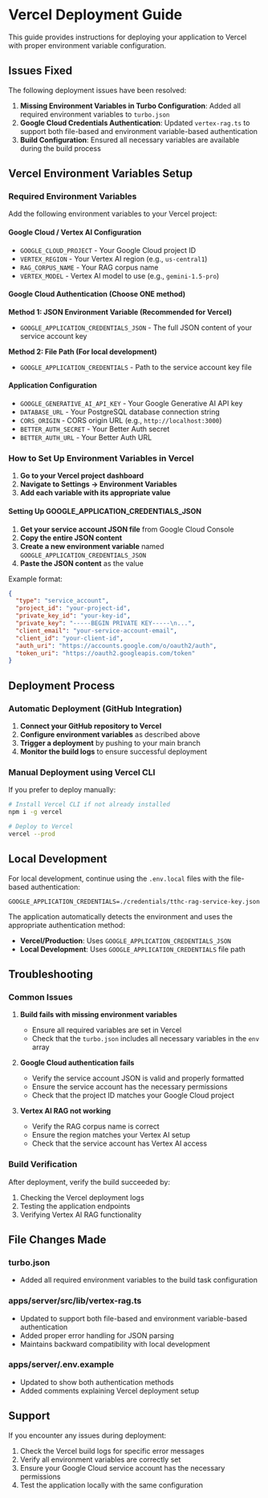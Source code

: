 # Vercel Deployment Guide

This guide provides instructions for deploying your application to Vercel with proper environment variable configuration.

## Issues Fixed

The following deployment issues have been resolved:

1. **Missing Environment Variables in Turbo Configuration**: Added all required environment variables to `turbo.json`
2. **Google Cloud Credentials Authentication**: Updated `vertex-rag.ts` to support both file-based and environment variable-based authentication
3. **Build Configuration**: Ensured all necessary variables are available during the build process

## Vercel Environment Variables Setup

### Required Environment Variables

Add the following environment variables to your Vercel project:

#### Google Cloud / Vertex AI Configuration
- `GOOGLE_CLOUD_PROJECT` - Your Google Cloud project ID
- `VERTEX_REGION` - Your Vertex AI region (e.g., `us-central1`)
- `RAG_CORPUS_NAME` - Your RAG corpus name
- `VERTEX_MODEL` - Vertex AI model to use (e.g., `gemini-1.5-pro`)

#### Google Cloud Authentication (Choose ONE method)

**Method 1: JSON Environment Variable (Recommended for Vercel)**
- `GOOGLE_APPLICATION_CREDENTIALS_JSON` - The full JSON content of your service account key

**Method 2: File Path (For local development)**
- `GOOGLE_APPLICATION_CREDENTIALS` - Path to the service account key file

#### Application Configuration
- `GOOGLE_GENERATIVE_AI_API_KEY` - Your Google Generative AI API key
- `DATABASE_URL` - Your PostgreSQL database connection string
- `CORS_ORIGIN` - CORS origin URL (e.g., `http://localhost:3000`)
- `BETTER_AUTH_SECRET` - Your Better Auth secret
- `BETTER_AUTH_URL` - Your Better Auth URL

### How to Set Up Environment Variables in Vercel

1. **Go to your Vercel project dashboard**
2. **Navigate to Settings → Environment Variables**
3. **Add each variable with its appropriate value**

#### Setting Up GOOGLE_APPLICATION_CREDENTIALS_JSON

1. **Get your service account JSON file** from Google Cloud Console
2. **Copy the entire JSON content**
3. **Create a new environment variable** named `GOOGLE_APPLICATION_CREDENTIALS_JSON`
4. **Paste the JSON content** as the value

Example format:
```json
{
  "type": "service_account",
  "project_id": "your-project-id",
  "private_key_id": "your-key-id",
  "private_key": "-----BEGIN PRIVATE KEY-----\n...",
  "client_email": "your-service-account-email",
  "client_id": "your-client-id",
  "auth_uri": "https://accounts.google.com/o/oauth2/auth",
  "token_uri": "https://oauth2.googleapis.com/token"
}
```

## Deployment Process

### Automatic Deployment (GitHub Integration)

1. **Connect your GitHub repository to Vercel**
2. **Configure environment variables** as described above
3. **Trigger a deployment** by pushing to your main branch
4. **Monitor the build logs** to ensure successful deployment

### Manual Deployment using Vercel CLI

If you prefer to deploy manually:

```bash
# Install Vercel CLI if not already installed
npm i -g vercel

# Deploy to Vercel
vercel --prod
```

## Local Development

For local development, continue using the `.env.local` files with the file-based authentication:

```env
GOOGLE_APPLICATION_CREDENTIALS=./credentials/tthc-rag-service-key.json
```

The application automatically detects the environment and uses the appropriate authentication method:
- **Vercel/Production**: Uses `GOOGLE_APPLICATION_CREDENTIALS_JSON`
- **Local Development**: Uses `GOOGLE_APPLICATION_CREDENTIALS` file path

## Troubleshooting

### Common Issues

1. **Build fails with missing environment variables**
   - Ensure all required variables are set in Vercel
   - Check that the `turbo.json` includes all necessary variables in the `env` array

2. **Google Cloud authentication fails**
   - Verify the service account JSON is valid and properly formatted
   - Ensure the service account has the necessary permissions
   - Check that the project ID matches your Google Cloud project

3. **Vertex AI RAG not working**
   - Verify the RAG corpus name is correct
   - Ensure the region matches your Vertex AI setup
   - Check that the service account has Vertex AI access

### Build Verification

After deployment, verify the build succeeded by:
1. Checking the Vercel deployment logs
2. Testing the application endpoints
3. Verifying Vertex AI RAG functionality

## File Changes Made

### turbo.json
- Added all required environment variables to the build task configuration

### apps/server/src/lib/vertex-rag.ts
- Updated to support both file-based and environment variable-based authentication
- Added proper error handling for JSON parsing
- Maintains backward compatibility with local development

### apps/server/.env.example
- Updated to show both authentication methods
- Added comments explaining Vercel deployment setup

## Support

If you encounter any issues during deployment:
1. Check the Vercel build logs for specific error messages
2. Verify all environment variables are correctly set
3. Ensure your Google Cloud service account has the necessary permissions
4. Test the application locally with the same configuration